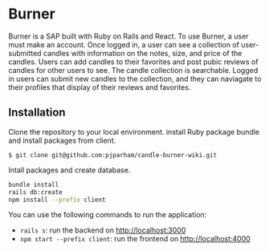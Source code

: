 # Burner

Burner is a SAP built with Ruby on Rails and React. To use Burner, a user must make an account. Once logged in, a user can see a collection of user-submitted candles with information on the notes, size, and price of the candles. Users can add candles to their favorites and post pubic reviews of candles for other users to see. The candle collection is searchable. Logged in users can submit new candles to the collection, and they can naviagate to their profiles that display of their reviews and favorites. 

## Installation

Clone the repository to your local environment. install Ruby package bundle and install packages from client. 

```console
$ git clone git@github.com:pjparham/candle-burner-wiki.git
```

Intall packages and create database. 

```sh
bundle install
rails db:create
npm install --prefix client
```


You can use the following commands to run the application:
- `rails s`: run the backend on [http://localhost:3000](http://localhost:3000)
- `npm start --prefix client`: run the frontend on
  [http://localhost:4000](http://localhost:4000)

<!-- ## Usage

```python
import foobar

# returns 'words'
foobar.pluralize('word')

# returns 'geese'
foobar.pluralize('goose')

# returns 'phenomenon'
foobar.singularize('phenomena')
``` -->

